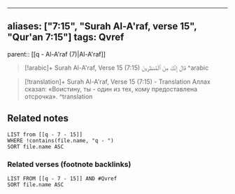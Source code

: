 
---
aliases: ["7:15", "Surah Al-A'raf, verse 15", "Qur'an 7:15"]
tags: Qvref
---

parent:: [[q - Al-A'raf (7)|Al-A'raf]]

> [!arabic]+ Surah Al-A'raf, Verse 15 (7:15)
> <span class="quran-arabic">قَالَ إِنَّكَ مِنَ ٱلْمُنظَرِينَ</span>
^arabic

> [!translation]+ Surah Al-A'raf, Verse 15 (7:15) - Translation
> Аллах сказал: «Воистину, ты - один из тех, кому предоставлена отсрочка».
^translation



## Related notes
```dataview
LIST from [[q - 7 - 15]]
WHERE !contains(file.name, "q - ")
SORT file.name ASC
```

### Related verses (footnote backlinks)
```dataview
LIST FROM [[q - 7 - 15]] AND #Qvref
SORT file.name ASC
```

